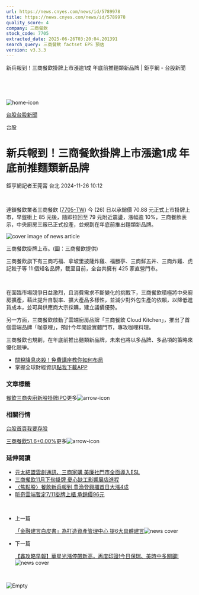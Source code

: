 ```yaml
---
url: https://news.cnyes.com/news/id/5789978
title: https://news.cnyes.com/news/id/5789978
quality_score: 4
company: 三商餐飲
stock_code: 7705
extracted_date: 2025-06-26T03:20:04.201391
search_query: 三商餐飲 factset EPS 預估
version: v3.3.3
---
```


新兵報到！三商餐飲掛牌上市漲逾1成 年底前推麵類新品牌 | 鉅亨網 - 台股新聞

‌

‌

![home-icon](/assets/icons/breadCrumb/symbol-icon-home.svg)

[台股](/news/cat/tw_stock)[台股新聞](/news/cat/tw_stock_news)

台股

# 新兵報到！三商餐飲掛牌上市漲逾1成 年底前推麵類新品牌

鉅亨網記者王莞甯 台北 2024-11-26 10:12

‌

連鎖餐飲業者三商餐飲 ([7705-TW](https://www.cnyes.com/twstock/7705)) 今 (26) 日以承銷價 70.88 元正式上市掛牌上市，早盤衝上 85 元後，隨即拉回至 79 元附近震盪，漲幅逾 10%，三商餐飲表示，中央廚房三廠已正式投產，並規劃在年底前推出麵類新品牌。

![cover image of news article](/_next/image?url=https%3A%2F%2Fcimg.cnyes.cool%2Fprod%2Fnews%2F5789978%2Fl%2F19ead312fe259d271405d9508870d674.jpg&w=3840&q=75)

三商餐飲掛牌上市。(圖：三商餐飲提供)

三商餐飲旗下有三商巧福、拿坡里披薩炸雞、福勝亭、三商鮮五丼、三商炸雞、虎記餃子等 11 個知名品牌，截至目前，全台共擁有 425 家直營門市。

‌

在面臨市場競爭日益激烈，且消費需求不斷變化的挑戰下，三商餐飲積極將中央廚房擴產，藉此提升自製率、擴大產品多樣性，並減少對外包生產的依賴，以降低進貨成本，並可與供應商大宗採購，建立議價優勢。

另一方面，三商餐飲啟動了雲端廚房品牌「三商餐飲 Cloud Kitchen」，推出了首個雲端品牌「咖意哩」，預計今年開設實體門市，專攻咖哩料理。

三商餐飲也規劃，在年底前推出麵類新品牌，未來也將以多品牌、多品項的策略來優化競爭。

* [關稅降息夾殺！免費講座教你如何布局](https://www.rsc.com.tw/Cnyes_RSC/SeminarBooking2025InvestmentOutlook.aspx?utm_source=anue&utm_medium=usstocks_end)
* 掌握全球財經資訊[點我下載APP](http://www.cnyes.com/app/?utm_source=mweb&utm_medium=HamMenuBanner&utm_campaign=fixed&utm_content=entr)

### 文章標籤

[餐飲](https://news.cnyes.com/tag/餐飲 "餐飲")[三商](https://news.cnyes.com/tag/三商 "三商")[央廚](https://news.cnyes.com/tag/央廚 "央廚")[新股掛牌](https://news.cnyes.com/tag/新股掛牌 "新股掛牌")[IPO](https://news.cnyes.com/tag/IPO "IPO")更多![arrow-icon](/assets/icons/arrows/arrow-down.svg)

### 相關行情

[台股首頁](https://www.cnyes.com/twstock)[我要存股](https://supr.link/8OHaU)

[三商餐飲51.6+0.00%](https://www.cnyes.com/twstock/7705)更多![arrow-icon](/assets/icons/arrows/arrow-down.svg)

### 延伸閱讀

* [元太結盟雲創通訊、三商家購 美廉社門市全面導入ESL](/news/id/5745908)
* [三商餐飲11月下旬掛牌 憂心缺工影響展店進程](/news/id/5750836)
* [〈焦點股〉餐飲新兵報到 豊漁登興櫃首日大漲4成](/news/id/6039065)
* [昕奇雲端暫定7/11掛牌上櫃 承銷價96元](/news/id/6037284)

‌

* 上一篇

  [「金融建言白皮書」為打造資產管理中心 提6大具體建言](/news/id/5790083)![news cover](https://cimg.cnyes.cool/prod/news/5790083/m/03af0f13a9dadc87523850c6ccea1c34.jpg)
* 下一篇

  [【鑫攻略早報】華星光漲停飆新高，再度印證!今日保瑞、美時中多關鍵!](/news/id/5789665)![news cover](https://cimg.cnyes.cool/prod/news/5789665/m/5d04bd6fe2c0161f98049b813a55d151.jpg)

‌

![Empty](/assets/icons/skeleton/empty-image.svg)

‌